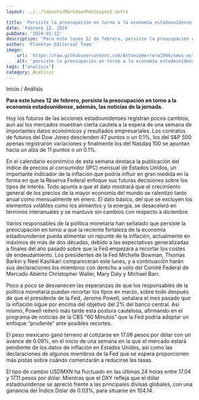 ```yaml
---
layout: ../../layouts/MarkdownPostLayout.astro

title: 'Persiste la preocupación en torno a la economía estadounidense'
date: 'Febrero 12, 2024'
pubDate: '2024-02-12'
description: 'Para este lunes 12 de febrero, persiste la preocupación en torno a la economía estadounidense, además, las noticias de la jornada.'
author: 'Plankton Editorial Team'
image:
    url: 'https://raw.githubusercontent.com/AntonioHerrera1994/news-astro/master/src/assets/analisis/analisis5.webp'
    alt: 'persiste la preocupación en torno a la economía estadounidense, además, las noticias de la jornada.'
tags: ["analisis"]
category: Análisis
---
```


<span><a href="/" style="text-decoration:none;color:#0F1416">Inicio</a> / <a href="/analisis-financiero" style="text-decoration:none;color:#0F1416">Análisis</a></span>


<p style="font-weight: bold;">Para este lunes 12 de febrero, persiste la preocupación en torno a la economía estadounidense, además, las noticias de la jornada.</p>


Hoy los futuros de las acciones estadounidenses registran pocos cambios, aun así los mercados muestran cierta cautela a la espera de una semana de importantes datos económicos y resultados empresariales. Los contratos de futuros del Dow Jones descienden 47 puntos o un 0.1%, los del S&P 500 apenas registraron variaciones y finalmente los del Nasdaq 100 se apuntan hacia un alza de 11 puntos o un 0.1%.

En el calendario económico de esta semana destaca la publicación del índice de precios al consumidor (IPC) mensual de Estados Unidos, un importante indicador de la inflación que podría influir en gran medida en la forma en que la Reserva Federal enfoque sus futuras decisiones sobre los tipos de interés. Todo apunta a que el dato mostrará que el crecimiento general de los precios de la mayor economía del mundo se ralentizó tanto anual como mensualmente en enero. El dato básico, del que se excluyen los elementos volátiles como los alimentos y la energía, se desaceleró en términos interanuales y se mantuvo sin cambios con respecto a diciembre.

Varios responsables de la política monetaria han señalado que persiste la preocupación en torno a que la reciente fortaleza de la economía estadounidense pueda alimentar un repunte de la inflación, actualmente en máximos de más de dos décadas, debido a las expectativas generalizadas a finales del año pasado sobre que la Fed empezará a recortar los costes de endeudamiento. Los presidentes de la Fed Michelle Bowman, Thomas Barkin y Neel Kashkari comparecerán este lunes, y a continuación harán sus declaraciones los miembros con derecho a voto del Comité Federal de Mercado Abierto Christopher Waller, Mary Daly y Michael Barr.

Poco a poco se desvanecen las esperanzas de que los responsables de la política monetaria puedan recortar los tipos en marzo, sobre todo después de que el presidente de la Fed, Jerome Powell, señalara el mes pasado que la inflación sigue por encima del objetivo del 2% del banco central. Así mismo, Powell reiteró más tarde esta postura cautelosa, afirmando en el programa de noticias de la CBS “60 Minutos” que la Fed podría adoptar un enfoque “prudente” ante posibles recortes.

El peso mexicano ganó terreno al cotizarse en 17.06 pesos por dólar con un avance de 0.09%, en el inicio de una semana en la que el mercado estará pendiente de los datos de inflación en Estados Unidos, así como las declaraciones de algunos miembros de la Fed que se espera proporcionen más pistas sobre cuándo comenzarán a reducirse las tasas.

El tipo de cambio USDMXN ha fluctuado en las últimas 24 horas entre 17.04 y 17.11 pesos por dólar. Mientras que el DXY refleja que el dólar estadounidense se apreció frente a las principales divisas globales, con una ganancia del Índice Dólar de 0.03%, para situarse en 104.14.